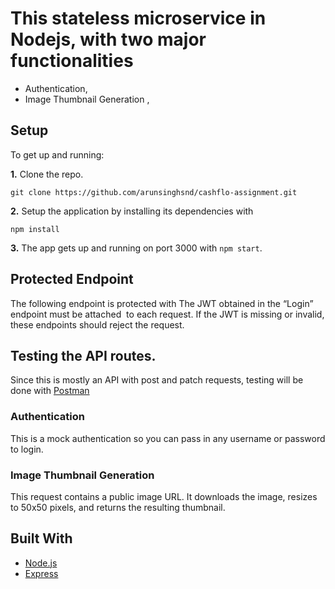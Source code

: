 # This  stateless microservice in Nodejs, with two major functionalities
 * Authentication,
 * Image Thumbnail Generation ,


## Setup

To get up and running: 

**1.** Clone the repo.
```
git clone https://github.com/arunsinghsnd/cashflo-assignment.git
```

**2.**  Setup the application by installing its dependencies with
```
npm install
```

**3.**  The app gets up and running on port 3000 with ```npm start```.


## Protected Endpoint 
 The following endpoint is protected with The JWT obtained in the “Login” endpoint must be attached  to each request. If the JWT is missing or invalid, these endpoints should reject the request. 


## Testing the API routes.

Since this is mostly an API with post and patch requests, testing will be done with [Postman](https://www.getpostman.com/)

### Authentication
This is a mock authentication so you can pass in any username or password to login.
 

 ### Image Thumbnail Generation
This request contains a public image URL. It downloads the image, resizes to 50x50 pixels, and returns the resulting thumbnail.
 
## Built With

 * [Node.js](https://nodejs.org)
 * [Express](https://expressjs.com/)
 